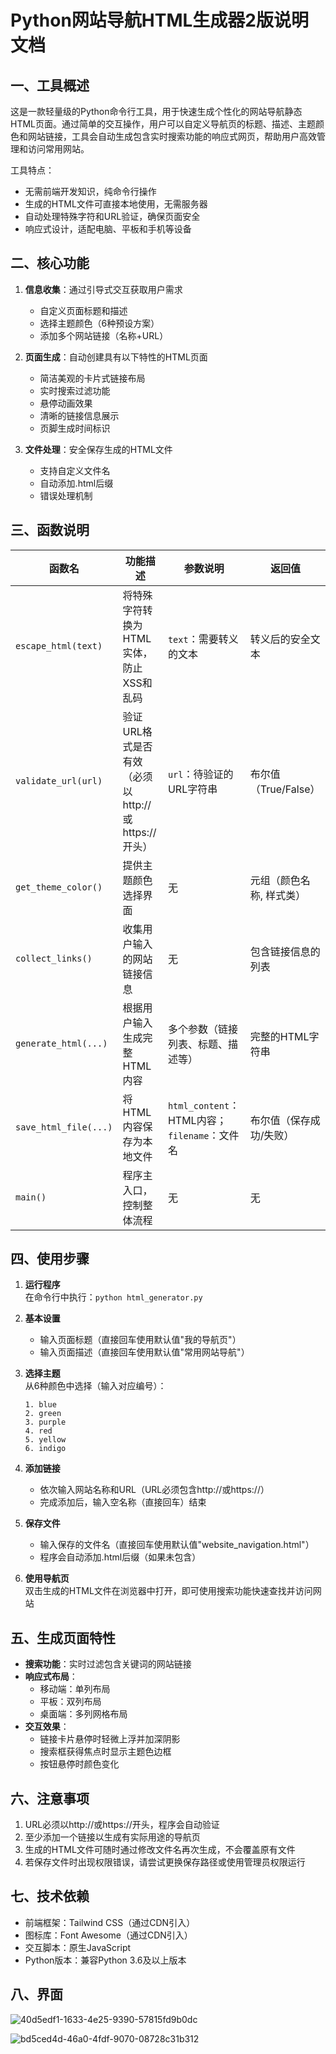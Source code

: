 # Python网站导航HTML生成器2版说明文档

## 一、工具概述

这是一款轻量级的Python命令行工具，用于快速生成个性化的网站导航静态HTML页面。通过简单的交互操作，用户可以自定义导航页的标题、描述、主题颜色和网站链接，工具会自动生成包含实时搜索功能的响应式网页，帮助用户高效管理和访问常用网站。

工具特点：

- 无需前端开发知识，纯命令行操作
- 生成的HTML文件可直接本地使用，无需服务器
- 自动处理特殊字符和URL验证，确保页面安全
- 响应式设计，适配电脑、平板和手机等设备

## 二、核心功能

1. **信息收集**：通过引导式交互获取用户需求
   
   - 自定义页面标题和描述
   - 选择主题颜色（6种预设方案）
   - 添加多个网站链接（名称+URL）

2. **页面生成**：自动创建具有以下特性的HTML页面
   
   - 简洁美观的卡片式链接布局
   - 实时搜索过滤功能
   - 悬停动画效果
   - 清晰的链接信息展示
   - 页脚生成时间标识

3. **文件处理**：安全保存生成的HTML文件
   
   - 支持自定义文件名
   - 自动添加.html后缀
   - 错误处理机制

## 三、函数说明

| 函数名                   | 功能描述                               | 参数说明                                 | 返回值             |
| --------------------- | ---------------------------------- | ------------------------------------ | --------------- |
| `escape_html(text)`   | 将特殊字符转换为HTML实体，防止XSS和乱码            | `text`：需要转义的文本                       | 转义后的安全文本        |
| `validate_url(url)`   | 验证URL格式是否有效（必须以http://或https://开头） | `url`：待验证的URL字符串                     | 布尔值（True/False） |
| `get_theme_color()`   | 提供主题颜色选择界面                         | 无                                    | 元组（颜色名称, 样式类）   |
| `collect_links()`     | 收集用户输入的网站链接信息                      | 无                                    | 包含链接信息的列表       |
| `generate_html(...)`  | 根据用户输入生成完整HTML内容                   | 多个参数（链接列表、标题、描述等）                    | 完整的HTML字符串      |
| `save_html_file(...)` | 将HTML内容保存为本地文件                     | `html_content`：HTML内容；`filename`：文件名 | 布尔值（保存成功/失败）    |
| `main()`              | 程序主入口，控制整体流程                       | 无                                    | 无               |

## 四、使用步骤

1. **运行程序**  
   在命令行中执行：`python html_generator.py`

2. **基本设置**  
   
   - 输入页面标题（直接回车使用默认值"我的导航页"）
   - 输入页面描述（直接回车使用默认值"常用网站导航"）

3. **选择主题**  
   从6种颜色中选择（输入对应编号）：
   
   ```
   1. blue
   2. green
   3. purple
   4. red
   5. yellow
   6. indigo
   ```

4. **添加链接**  
   
   - 依次输入网站名称和URL（URL必须包含http://或https://）
   - 完成添加后，输入空名称（直接回车）结束

5. **保存文件**  
   
   - 输入保存的文件名（直接回车使用默认值"website_navigation.html"）
   - 程序会自动添加.html后缀（如果未包含）

6. **使用导航页**  
   双击生成的HTML文件在浏览器中打开，即可使用搜索功能快速查找并访问网站

## 五、生成页面特性

- **搜索功能**：实时过滤包含关键词的网站链接
- **响应式布局**：
  - 移动端：单列布局
  - 平板：双列布局
  - 桌面端：多列网格布局
- **交互效果**：
  - 链接卡片悬停时轻微上浮并加深阴影
  - 搜索框获得焦点时显示主题色边框
  - 按钮悬停时颜色变化

## 六、注意事项

1. URL必须以http://或https://开头，程序会自动验证
2. 至少添加一个链接以生成有实际用途的导航页
3. 生成的HTML文件可随时通过修改文件名再次生成，不会覆盖原有文件
4. 若保存文件时出现权限错误，请尝试更换保存路径或使用管理员权限运行

## 七、技术依赖

- 前端框架：Tailwind CSS（通过CDN引入）
- 图标库：Font Awesome（通过CDN引入）
- 交互脚本：原生JavaScript
- Python版本：兼容Python 3.6及以上版本

## 八、界面

![40d5edf1-1633-4e25-9390-57815fd9b0dc](file:///C:/Users/lycly/Pictures/Typedown/40d5edf1-1633-4e25-9390-57815fd9b0dc.png)

![bd5ced4d-46a0-4fdf-9070-08728c31b312](file:///C:/Users/lycly/Pictures/Typedown/bd5ced4d-46a0-4fdf-9070-08728c31b312.png)
